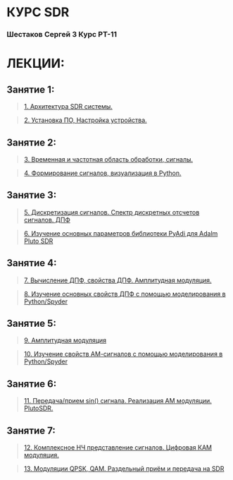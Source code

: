 # КУРС SDR
### Шестаков Сергей 3 Курс РТ-11
# ЛЕКЦИИ:
## Занятие 1:
> [1. Архитектура SDR системы.](https://humble-ballcap-e09.notion.site/1-SDR-bf05fc1219da419d88d15f950007c08d?pvs=4)

>  [2. Установка ПО, Настройка устройства.](https://humble-ballcap-e09.notion.site/2-84a9d15f81834c58a86af70a76991cec)
## Занятие 2:
>[3. Временная и частотная область обработки, сигналы.](https://humble-ballcap-e09.notion.site/3-022075c5872a478a986df83e3e5dd6dd?pvs=4)

>  [4. Формирование сигналов, визуализация в Python.](https://humble-ballcap-e09.notion.site/4-Python-5f78caed6b4c4d919115c5489dd4ffae?pvs=4)
## Занятие 3:
> [5. Дискретизация сигналов. Спектр дискретных отсчетов сигналов. ДПФ](https://humble-ballcap-e09.notion.site/5-5f9904dc31f747379b47610a5625be65?pvs=4)

> [6. Изучение основных параметров библиотеки PyAdi для Adalm Pluto SDR](https://humble-ballcap-e09.notion.site/6-PyAdi-Adalm-Pluto-SDR-7dabe605bb7243e3b8cb02ff208ca2bf?pvs=4)

## Занятие 4:

> [7. Вычисление ДПФ, свойства ДПФ. Амплитудная модуляция.](https://humble-ballcap-e09.notion.site/7-0ee2669e5e8144f39ed11d8455609fc2?pvs=25)

> [8. Изучение основных свойств ДПФ с помощью моделирования в  Python/Spyder](https://humble-ballcap-e09.notion.site/8-Python-Spyder-c8f1d4266bd0468caadda311c2e6f812?pvs=25)

## Занятие 5:

> [9. Амплитудная модуляция](https://humble-ballcap-e09.notion.site/9-e47a36000b3944be8c93d32561685ae1?pvs=25)

> [10. Изучение свойств АМ-сигналов с помощью моделирования в Python/Spyder](https://humble-ballcap-e09.notion.site/10-Python-Spyder-6db5b4e2bbc74e098af7297b98508b63?pvs=25)

## Занятие 6:

> [11. Передача/прием sin() сигнала. Реализация АМ модуляции. PlutoSDR.](https://humble-ballcap-e09.notion.site/11-sin-PlutoSDR-33d96c13fe9142c3bdceb2ede48f7a50?pvs=25)

## Занятие 7:

> [12. Комплексное НЧ представление сигналов. Цифровая КАМ модуляция. ](https://humble-ballcap-e09.notion.site/12-83c5c0afd4d6469d8d40becd87874dc8?pvs=25)

> [13. Модуляции QPSK, QAM. Раздельный приём и передача на SDR](https://humble-ballcap-e09.notion.site/13-QPSK-QAM-SDR-6928d03094d34fc895a4ab49dfed48ec?pvs=25)




